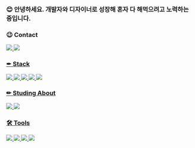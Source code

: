
### 😊 안녕하세요. 개발자와 디자이너로 성장해 혼자 다 해먹으려고 노력하는 중입니다.


### 😉 Contact
<a href="https://www.instagram.com/hyo__831/" target="_blank">
<img src="https://img.shields.io/badge/instagram-E4405F?style=flat-square&logo=instagram&logoColor=white"/>
<img src="https://img.shields.io/badge/widrndi25@gmail.com-EA4335?style=flat-square&logo=Gmail&logoColor=white" />

### ✒ Stack
<img src="https://img.shields.io/badge/flutter-02569B?style=flat-square&logo=flutter&logoColor=white"/>
<img src="https://img.shields.io/badge/Python-3776AB?style=flat-square&logo=Python&logoColor=white"/>
<img src="https://img.shields.io/badge/typescript-3178C6?style=flat-square&logo=typescript&logoColor=white"/>
<img src="https://img.shields.io/badge/C-A8B9CC?style=flat-square&logo=C&logoColor=black"/>
<img src="https://img.shields.io/badge/react-61DAFB?style=flat-square&logo=react&logoColor=black"/>



### ✏ Studing About
<img src="https://img.shields.io/badge/Blender-F5792A?style=flat-square&logo=Blender&logoColor=white"/>
<img src="https://img.shields.io/badge/django-092E20B?style=flat-square&logo=django&logoColor=black"/>


### 🛠 Tools
<img src="https://img.shields.io/badge/Adobe Premiere Pro-9999FF?style=flat-square&logo=Adobe Premiere Pro&logoColor=black"/>
<img src="https://img.shields.io/badge/Adobe After Effects-9999FF?style=flat-square&logo=Adobe After Effects&logoColor=black"/>
<img src="https://img.shields.io/badge/figma-F24E1E?style=flat-square&logo=figma&logoColor=white"/>
<img src="https://img.shields.io/badge/firebase-FFCA28?style=flat-square&logo=firebase&logoColor=black"/>
